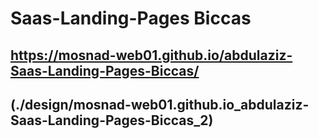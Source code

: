 # Saas-Landing-Pages Biccas

## https://mosnad-web01.github.io/abdulaziz-Saas-Landing-Pages-Biccas/

## (./design/mosnad-web01.github.io_abdulaziz-Saas-Landing-Pages-Biccas_2)
